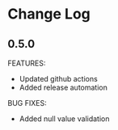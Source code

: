 # Change Log

## 0.5.0
FEATURES:
- Updated github actions
- Added release automation

BUG FIXES:
- Added null value validation